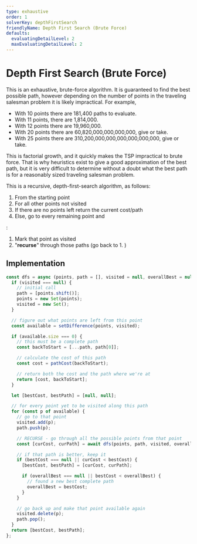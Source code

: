 ```yaml
---
type: exhaustive
order: 1
solverKey: depthFirstSearch
friendlyName: Depth First Search (Brute Force)
defaults:
  evaluatingDetailLevel: 2
  maxEvaluatingDetailLevel: 2
---
```


# Depth First Search (Brute Force)

This is an exhaustive, brute-force algorithm. It is guaranteed to find the best possible path, however depending on the number of points in the traveling salesman problem it is likely impractical. For example,

- With 10 points there are 181,400 paths to evaluate.
- With 11 points, there are 1,814,000.
- With 12 points there are 19,960,000.
- With 20 points there are 60,820,000,000,000,000, give or take.
- With 25 points there are 310,200,000,000,000,000,000,000, give or take.

This is factorial growth, and it quickly makes the TSP impractical to brute force. That is why heuristics exist to give a good approximation of the best path, but it is very difficult to determine without a doubt what the best path is for a reasonably sized traveling salesman problem.

This is a recursive, depth-first-search algorithm, as follows:

1. From the starting point
2. For all other points not visited
3. If there are no points left return the current cost/path
4. Else, go to every remaining point and

:

1. Mark that point as visited
2. "**recurse**" through those paths (go back to 1. )

## Implementation

```javascript
const dfs = async (points, path = [], visited = null, overallBest = null) => {
  if (visited === null) {
    // initial call
    path = [points.shift()];
    points = new Set(points);
    visited = new Set();
  }

  // figure out what points are left from this point
  const available = setDifference(points, visited);

  if (available.size === 0) {
    // this must be a complete path
    const backToStart = [...path, path[0]];

    // calculate the cost of this path
    const cost = pathCost(backToStart);

    // return both the cost and the path where we're at
    return [cost, backToStart];
  }

  let [bestCost, bestPath] = [null, null];

  // for every point yet to be visited along this path
  for (const p of available) {
    // go to that point
    visited.add(p);
    path.push(p);

    // RECURSE - go through all the possible points from that point
    const [curCost, curPath] = await dfs(points, path, visited, overallBest);

    // if that path is better, keep it
    if (bestCost === null || curCost < bestCost) {
      [bestCost, bestPath] = [curCost, curPath];

      if (overallBest === null || bestCost < overallBest) {
        // found a new best complete path
        overallBest = bestCost;
      }
    }

    // go back up and make that point available again
    visited.delete(p);
    path.pop();
  }
  return [bestCost, bestPath];
};
```
